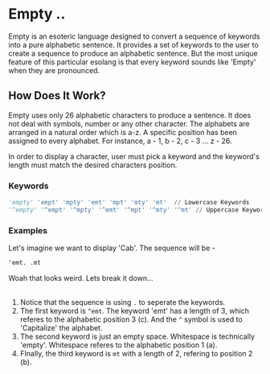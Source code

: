 # Empty ..
Empty is an esoteric language designed to convert a sequence of keywords into a pure alphabetic sentence. It provides a set of keywords to the user to create a sequence to produce an alphabetic sentence. But the most unique feature of this particular esolang is that every keyword sounds like 'Empty' when they are pronounced.

## How Does It Work?
Empty uses only 26 alphabetic characters to produce a sentence. It does not deal with symbols, number or any other character. The alphabets are arranged in a natural order which is a-z. A specific position has been assigned to every alphabet. For instance, a - 1, b - 2, c - 3 ... z - 26. 

In order to display a character, user must pick a keyword and the keyword's length must match the desired characters position.
### Keywords
```python
'empty' 'empt' 'mpty' 'emt' 'mpt' 'mty' 'mt'  // Lowercase Keywords
'^empty' '^empt' '^mpty' '^emt' '^mpt' '^mty' '^mt' // Uppercase Keywords
```

### Examples
Let's imagine we want to display 'Cab'. The sequence will be -
```python
^emt. .mt
```
Woah that looks weird. Lets break it down...<br>
<br>
1. Notice that the sequence is using ```.``` to seperate the keywords.<br>
2. The first keyword is ```^emt```. The keyword 'emt' has a length of 3, which referes to the alphabetic position 3 (c). And the ```^``` symbol is used to 'Capitalize' the alphabet.
3. The second keyword is just an empty space. Whitespace is technically 'empty'. Whitespace referes to the alphabetic position 1 (a).
4. FInally, the third keyword is `mt` with a length of 2, refering to position 2 (b).
